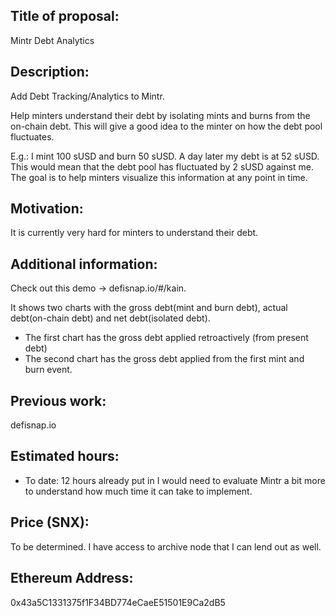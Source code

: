 ## Title of proposal: 
Mintr Debt Analytics

## Description: 
Add Debt Tracking/Analytics to Mintr.

Help minters understand their debt by isolating mints and burns from the on-chain debt. 
This will give a good idea to the minter on how the debt pool fluctuates.

E.g.: 
I mint 100 sUSD and burn 50 sUSD. A day later my debt is at 52 sUSD. 
This would mean that the debt pool has fluctuated by 2 sUSD against me. 
The goal is to help minters visualize this information at any point in time.

## Motivation: 
It is currently very hard for minters to understand their debt. 

## Additional information: 
Check out this demo -> defisnap.io/#/kain. 

It shows two charts with the gross debt(mint and burn debt), actual debt(on-chain debt) and net debt(isolated debt).

- The first chart has the gross debt applied retroactively (from present debt)
- The second chart has the gross debt applied from the first mint and burn event.

## Previous work: 
defisnap.io

## Estimated hours: 
- To date: 12 hours already put in
I would need to evaluate Mintr a bit more to understand how much time it can take to implement.

## Price (SNX):
To be determined.
I have access to archive node that I can lend out as well.

## Ethereum Address: 
0x43a5C1331375f1F34BD774eCaeE51501E9Ca2dB5
